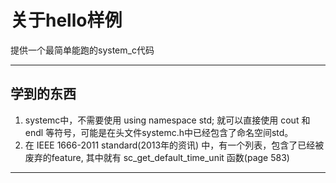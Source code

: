 # 关于hello样例

提供一个最简单能跑的system_c代码

---

## 学到的东西

1. systemc中，不需要使用 using namespace std; 就可以直接使用 cout 和 endl 等符号，可能是在头文件systemc.h中已经包含了命名空间std。
2. 在 IEEE 1666-2011 standard(2013年的资讯) 中，有一个列表，包含了已经被废弃的feature, 其中就有 sc_get_default_time_unit 函数(page 583)

---
